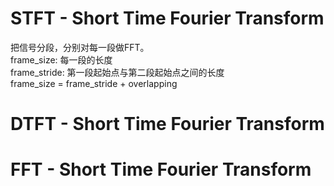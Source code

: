 # STFT - Short Time Fourier Transform

把信号分段，分别对每一段做FFT。  
frame_size: 每一段的长度  
frame_stride: 第一段起始点与第二段起始点之间的长度  
frame_size = frame_stride + overlapping  

# DTFT - Short Time Fourier Transform

# FFT - Short Time Fourier Transform